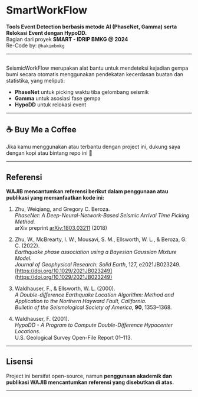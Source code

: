 # SmartWorkFlow

**Tools Event Detection berbasis metode AI (PhaseNet, Gamma) serta Relokasi Event dengan HypoDD.**  
Bagian dari proyek **SMART - IDRIP BMKG @ 2024**  
Re-Code by: `@hakimbmkg`

---

## 

SeismicWorkFlow merupakan alat bantu untuk mendeteksi kejadian gempa bumi secara otomatis menggunakan pendekatan kecerdasan buatan dan statistika, yang meliputi:

- **PhaseNet** untuk picking waktu tiba gelombang seismik
- **Gamma** untuk asosiasi fase gempa
- **HypoDD** untuk relokasi event 

---

## ☕ Buy Me a Coffee

Jika kamu menggunakan atau terbantu dengan project ini, dukung saya dengan kopi atau bintang repo ini 🌟

---

## Referensi 

**WAJIB mencantumkan referensi berikut dalam penggunaan atau publikasi yang memanfaatkan kode ini:**

1. Zhu, Weiqiang, and Gregory C. Beroza.  
   *PhaseNet: A Deep-Neural-Network-Based Seismic Arrival Time Picking Method.*  
   arXiv preprint [arXiv:1803.03211](https://arxiv.org/abs/1803.03211) (2018)

2. Zhu, W., McBrearty, I. W., Mousavi, S. M., Ellsworth, W. L., & Beroza, G. C. (2022).  
   *Earthquake phase association using a Bayesian Gaussian Mixture Model.*  
   *Journal of Geophysical Research: Solid Earth*, 127, e2021JB023249.  
   [https://doi.org/10.1029/2021JB023249](https://doi.org/10.1029/2021JB023249)

3. Waldhauser, F., & Ellsworth, W. L. (2000).  
   *A Double-difference Earthquake Location Algorithm: Method and Application to the Northern Hayward Fault, California.*  
   *Bulletin of the Seismological Society of America*, **90**, 1353–1368.

4. Waldhauser, F. (2001).  
   *HypoDD - A Program to Compute Double-Difference Hypocenter Locations.*  
   U.S. Geological Survey Open-File Report 01–113.

---

## Lisensi

Project ini bersifat open-source, namun **penggunaan akademik dan publikasi WAJIB mencantumkan referensi yang disebutkan di atas.**

---



